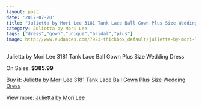 ```yaml
---
layout: post
date: '2017-07-20'
title: "Julietta by Mori Lee 3181 Tank Lace Ball Gown Plus Size Wedding Dress"
category: Julietta by Mori Lee
tags: ["dress","gown","unique","bridal","plus"]
image: http://www.eudances.com/7923-thickbox_default/julietta-by-mori-lee-3181-tank-lace-ball-gown-plus-size-wedding-dress.jpg
---
```

Julietta by Mori Lee 3181 Tank Lace Ball Gown Plus Size Wedding Dress

On Sales: **$385.99**
<a href="https://www.eudances.com/en/julietta-by-mori-lee/2780-julietta-by-mori-lee-3181-tank-lace-ball-gown-plus-size-wedding-dress.html"><amp-img layout="responsive" width="600" height="600" src="//www.eudances.com/7923-thickbox_default/julietta-by-mori-lee-3181-tank-lace-ball-gown-plus-size-wedding-dress.jpg" alt="Julietta by Mori Lee 3181 Tank Lace Ball Gown Plus Size Wedding Dress 0" /></a>
<a href="https://www.eudances.com/en/julietta-by-mori-lee/2780-julietta-by-mori-lee-3181-tank-lace-ball-gown-plus-size-wedding-dress.html"><amp-img layout="responsive" width="600" height="600" src="//www.eudances.com/7927-thickbox_default/julietta-by-mori-lee-3181-tank-lace-ball-gown-plus-size-wedding-dress.jpg" alt="Julietta by Mori Lee 3181 Tank Lace Ball Gown Plus Size Wedding Dress 1" /></a>
<a href="https://www.eudances.com/en/julietta-by-mori-lee/2780-julietta-by-mori-lee-3181-tank-lace-ball-gown-plus-size-wedding-dress.html"><amp-img layout="responsive" width="600" height="600" src="//www.eudances.com/7926-thickbox_default/julietta-by-mori-lee-3181-tank-lace-ball-gown-plus-size-wedding-dress.jpg" alt="Julietta by Mori Lee 3181 Tank Lace Ball Gown Plus Size Wedding Dress 2" /></a>
<a href="https://www.eudances.com/en/julietta-by-mori-lee/2780-julietta-by-mori-lee-3181-tank-lace-ball-gown-plus-size-wedding-dress.html"><amp-img layout="responsive" width="600" height="600" src="//www.eudances.com/7925-thickbox_default/julietta-by-mori-lee-3181-tank-lace-ball-gown-plus-size-wedding-dress.jpg" alt="Julietta by Mori Lee 3181 Tank Lace Ball Gown Plus Size Wedding Dress 3" /></a>
<a href="https://www.eudances.com/en/julietta-by-mori-lee/2780-julietta-by-mori-lee-3181-tank-lace-ball-gown-plus-size-wedding-dress.html"><amp-img layout="responsive" width="600" height="600" src="//www.eudances.com/7924-thickbox_default/julietta-by-mori-lee-3181-tank-lace-ball-gown-plus-size-wedding-dress.jpg" alt="Julietta by Mori Lee 3181 Tank Lace Ball Gown Plus Size Wedding Dress 4" /></a>

Buy it: [Julietta by Mori Lee 3181 Tank Lace Ball Gown Plus Size Wedding Dress](https://www.eudances.com/en/julietta-by-mori-lee/2780-julietta-by-mori-lee-3181-tank-lace-ball-gown-plus-size-wedding-dress.html "Julietta by Mori Lee 3181 Tank Lace Ball Gown Plus Size Wedding Dress")

View more: [Julietta by Mori Lee](https://www.eudances.com/en/43-julietta-by-mori-lee "Julietta by Mori Lee")